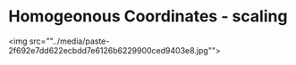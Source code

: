 # Homogeonous Coordinates - scaling
<img src=""../media/paste-2f692e7dd622ecbdd7e6126b6229900ced9403e8.jpg"">

